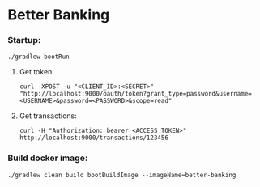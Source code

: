 # Better Banking

### Startup: 

    ./gradlew bootRun

1. Get token:
   
   `curl -XPOST -u "<CLIENT_ID>:<SECRET>" "http://localhost:9000/oauth/token?grant_type=password&username=<USERNAME>&password=<PASSWORD>&scope=read"`
   
2. Get transactions:

    `curl -H "Authorization: bearer <ACCESS_TOKEN>" http://localhost:9000/transactions/123456`


### Build docker image:

`./gradlew clean build bootBuildImage --imageName=better-banking`
